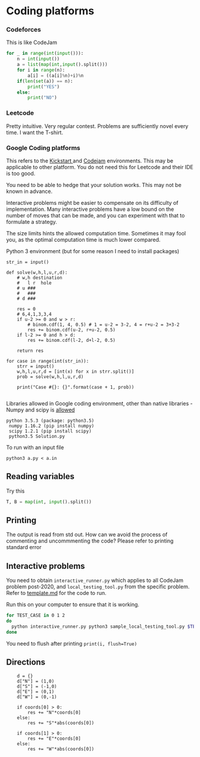 # Coding platforms

### Codeforces

This is like CodeJam

```python
for _ in range(int(input())):
    n = int(input())
    a = list(map(int,input().split()))
    for i in range(n):
        a[i] = ((a[i]%n)+i)%n
    if(len(set(a)) == n):
        print("YES")
    else:
        print("NO")
```



### Leetcode
Pretty intuitive. Very regular contest. Problems are sufficiently novel every time. I want the T-shirt.



### Google Coding platforms

This refers to the [Kickstart ](https://codingcompetitions.withgoogle.com/kickstart)and [Codejam](https://codingcompetitions.withgoogle.com/codejam) environments. This may be applicable to other platform. You do not need this for Leetcode and their IDE is too good.



You need to be able to hedge that your solution works. This may not be known in advance.

Interactive problems might be easier to compensate on its difficulty of implementation. Many interactive problems have a low bound on the number of moves that can be made, and you can experiment with that to formulate a strategy.

The size limits hints the allowed computation time. Sometimes it may fool you, as the optimal computation time is much lower compared.



Python 3 environment (but for some reason I need to install packages)

```
str_in = input()

def solve(w,h,l,u,r,d):
    # w,h destination
    #   l r  hole
    # u ###
    #   ###
    # d ### 

    res = 0
    # 6,4,1,3,3,4
    if u-2 >= 0 and w > r:
        # binom.cdf(1, 4, 0.5) # 1 = u-2 = 3-2, 4 = r+u-2 = 3+3-2
        res += binom.cdf(u-2, r+u-2, 0.5)
    if l-2 >= 0 and h > d:
        res += binom.cdf(l-2, d+l-2, 0.5)
    
    return res

for case in range(int(str_in)):
    strr = input()
    w,h,l,u,r,d = [int(x) for x in strr.split()]
    prob = solve(w,h,l,u,r,d)
    
    print("Case #{}: {}".format(case + 1, prob))


```



Libraries allowed in Google coding environment, other than native libraries - Numpy and scipy is [allowed](https://codingcompetitions.withgoogle.com/kickstart/faq)

```
python 3.5.3 (package: python3.5)
 numpy 1.16.2 (pip install numpy)
 scipy 1.2.1 (pip install scipy)
 python3.5 Solution.py
```



To run with an input file

```
python3 a.py < a.in
```



## Reading variables

Try this

```python
T, B = map(int, input().split())
```





## Printing

The output is read from std out. How can we avoid the process of commenting and uncommmenting the code? Please refer to printing standard error





## Interactive problems

You need to obtain `interactive_runner.py` which applies to all CodeJam problem post-2020, and `local_testing_tool.py` from the specific problem. Refer to [template.md](template/template.md) for the code to run.

Run this on your computer to ensure that it is working.

```bash
for TEST_CASE in 0 1 2
do
  python interactive_runner.py python3 sample_local_testing_tool.py $TEST_CASE -- python3 sample_interactive_script.py
done
```

You need to flush after printing `print(i, flush=True)`







## Directions

```
    d = {}
    d["N"] = (1,0)
    d["S"] = (-1,0)
    d["E"] = (0,1)
    d["W"] = (0,-1)
    
    if coords[0] > 0:
        res += "N"*coords[0]
    else:
        res += "S"*abs(coords[0])

    if coords[1] > 0:
        res += "E"*coords[0]
    else:
        res += "W"*abs(coords[0])
```

